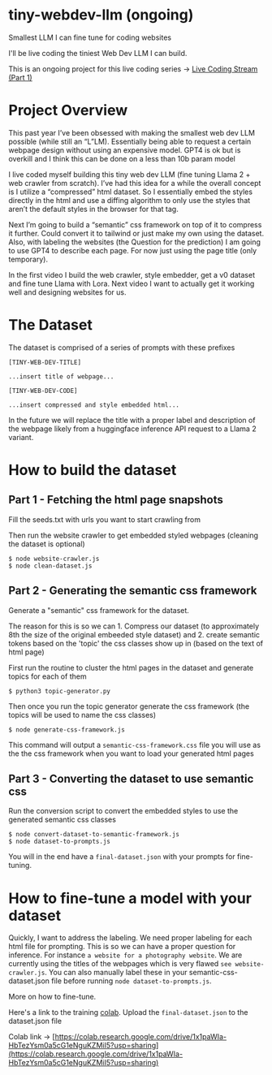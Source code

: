 # tiny-webdev-llm (ongoing)
Smallest LLM I can fine tune for coding websites

I'll be live coding the tiniest Web Dev LLM I can build. 

This is an ongoing project for this live coding series -> [Live Coding Stream (Part 1)](https://www.youtube.com/watch?v=J81h4NS64yQ) 

# Project Overview
This past year I’ve been obsessed with making the smallest web dev LLM possible (while still an “L”LM). Essentially being able to request a certain webpage design without using an expensive model. GPT4 is ok but is overkill and I think this can be done on a less than 10b param model

I live coded myself building this tiny web dev LLM (fine tuning Llama 2 + web crawler from scratch). I’ve had this idea for a while the overall concept is I utilize a “compressed” html dataset. So I essentially embed the styles directly in the html and use a diffing algorithm to only use the styles that aren’t the default styles in the browser for that tag.

Next I’m going to build a “semantic” css framework on top of it to compress it further. Could convert it to tailwind or just make my own using the dataset. Also, with labeling the websites (the Question for the prediction) I am going to use GPT4 to describe each page. For now just using the page title (only temporary).

In the first video I build the web crawler, style embedder, get a v0 dataset and fine tune Llama with Lora. Next video I want to actually get it working well and designing websites for us.

# The Dataset
The dataset is comprised of a series of prompts with these prefixes
```
[TINY-WEB-DEV-TITLE]

...insert title of webpage...

[TINY-WEB-DEV-CODE]

...insert compressed and style embedded html...

```

In the future we will replace the title with a proper label and description of the webpage likely from a huggingface inference API request to a Llama 2 variant. 

# How to build the dataset

## Part 1 - Fetching the html page snapshots
Fill the seeds.txt with urls you want to start crawling from

Then run the website crawler to get embedded styled webpages (cleaning the dataset is optional)
```
$ node website-crawler.js
$ node clean-dataset.js
```

## Part 2 - Generating the semantic css framework
Generate a "semantic" css framework for the dataset. 

The reason for this is so we can 1. Compress our dataset (to approximately 8th the size of the original embeeded style dataset) and 2. create semantic tokens based on the 'topic' the css classes show up in (based on the text of html page)

First run the routine to cluster the html pages in the dataset and generate topics for each of them 
```
$ python3 topic-generator.py
```

Then once you run the topic generator generate the css framework (the topics will be used to name the css classes)
```
$ node generate-css-framework.js
```

This command will output a `semantic-css-framework.css` file you will use as the the css framework when you want to load your generated html pages

## Part 3 - Converting the dataset to use semantic css
Run the conversion script to convert the embedded styles to use the generated semantic css classes
```
$ node convert-dataset-to-semantic-framework.js
$ node dataset-to-prompts.js
```
You will in the end have a `final-dataset.json` with your prompts for fine-tuning.

# How to fine-tune a model with your dataset
Quickly, I want to address the labeling. We need proper labeling for each html file for prompting. This is so we can have a proper question for inference. For instance `a website for a photography website`. We are currently using the titles of the webpages which is very flawed `see website-crawler.js`. You can also manually label these in your semantic-css-dataset.json file before running `node dataset-to-prompts.js`. 

More on how to fine-tune. 

Here's a link to the training [colab](https://colab.research.google.com/drive/1x1paWIa-HbTezYsm0a5cG1eNguKZMiI5?usp=sharing). Upload the `final-dataset.json` to the dataset.json file 

Colab link -> [https://colab.research.google.com/drive/1x1paWIa-HbTezYsm0a5cG1eNguKZMiI5?usp=sharing](https://colab.research.google.com/drive/1x1paWIa-HbTezYsm0a5cG1eNguKZMiI5?usp=sharing)
